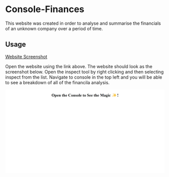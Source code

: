 # Console-Finances

This website was created in order to analyse and summarise the financials of an unknown company over a period of time. 

## Usage 

[Website Screenshot](https://hillarym17.github.io/Console-Finances/)

Open the website using the link above. The website should look as the screenshot below. Open the inspect tool by right clicking and then selecting inspect from the list. Navigate to console in the top left and you will be able to see a breakdown of all of the financila analysis.

![Website Screenshot](assests/WebsiteScreenshot.png)